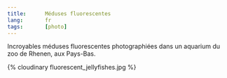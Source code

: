 ```yaml
---
title:      Méduses fluorescentes
lang:       fr
tags:       [photo]
---
```


Incroyables méduses fluorescentes photographiées dans un aquarium du zoo de Rhenen, aux Pays-Bas.

{% cloudinary fluorescent_jellyfishes.jpg %}

